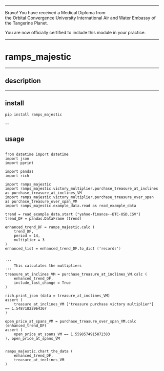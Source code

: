 




******

Bravo!  You have received a Medical Diploma from   
the Orbital Convergence University International Air and Water Embassy of the Tangerine Planet.  

You are now officially certified to include this module in your practice.

******


# ramps_majestic

---

## description

		
		
---		
		
## install
```
pip install ramps_majestic
```

--

## usage
```

from datetime import datetime
import json
import pprint

import pandas
import rich	

import ramps_majestic
import ramps_majestic.victory_multiplier.purchase_treasure_at_inclines as purchase_treasure_at_inclines_VM	
import ramps_majestic.victory_multiplier.purchase_treasure_over_span as purchase_treasure_over_span_VM
import ramps_majestic.example_data.read as read_example_data

trend = read_example_data.start ("yahoo-finance--BTC-USD.CSV")	
trend_DF = pandas.DataFrame (trend)	

enhanced_trend_DF = ramps_majestic.calc (
	trend_DF,
	period = 14,
	multiplier = 3
)
enhanced_list = enhanced_trend_DF.to_dict ('records')


'''
	This calculates the multipliers
'''
treasure_at_inclines_VM = purchase_treasure_at_inclines_VM.calc (
	enhanced_trend_DF,
	include_last_change = True
)

rich.print_json (data = treasure_at_inclines_VM)	
assert (
	treasure_at_inclines_VM ["treasure purchase victory multiplier"] == 1.54871822964367
)

open_price_at_spans_VM = purchase_treasure_over_span_VM.calc (enhanced_trend_DF)
assert (
	open_price_at_spans_VM == 1.5598574915872383
), open_price_at_spans_VM


ramps_majestic.chart_the_data (
	enhanced_trend_DF,
	treasure_at_inclines_VM
)
```